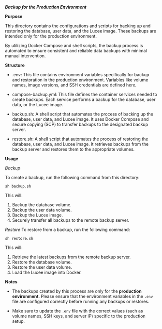 ***Backup for the Production Environment***

**Purpose**

This directory contains the configurations and scripts for backing up and restoring the database, user data, and the Lucee image. These backups are intended only for the production environment.

By utilizing Docker Compose and shell scripts, the backup process is automated to ensure consistent and reliable data backups with minimal manual intervention.

**Structure**

- .env: This file contains environment variables specifically for backup and restoration in the production environment. Variables like volume names, image versions, and SSH credentials are defined here.

- compose-backup.yml: This file defines the container services needed to create backups. Each service performs a backup for the database, user data, or the Lucee image.

- backup.sh: A shell script that automates the process of backing up the database, user data, and Lucee image. It uses Docker Compose and secure copying (SCP) to transfer backups to the designated backup server.

- restore.sh: A shell script that automates the process of restoring the database, user data, and Lucee image. It retrieves backups from the backup server and restores them to the appropriate volumes.

**Usage**

*Backup*

To create a backup, run the following command from this directory:

    sh backup.sh

This will:
1.  Backup the database volume.
2.  Backup the user data volume.
3.  Backup the Lucee image.
4.  Securely transfer all backups to the remote backup server.

*Restore*
To restore from a backup, run the following command:

    sh restore.sh

This will:

1.  Retrieve the latest backups from the remote backup server.
2.  Restore the database volume.
3.  Restore the user data volume.
4.  Load the Lucee image into Docker.

**Notes**
-   The backups created by this process are only for the **production environment**. Please ensure that the environment variables in the `.env` file are configured correctly before running any backups or restores.

-   Make sure to update the `.env` file with the correct values (such as volume names, SSH keys, and server IP) specific to the production setup.